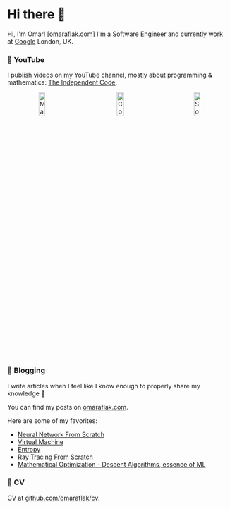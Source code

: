 # Hi there 👋

Hi, I'm Omar! [[omaraflak.com](https://omaraflak.com)] I'm a Software Engineer and currently work at [Google](https://googlethatforyou.com?q=google) London, UK.

### 🎥 YouTube

I publish videos on my YouTube channel, mostly about programming & mathematics: [The Independent Code](https://www.youtube.com/channel/UC1OLIHvAKBQy3o5LcbbxUSg).

<div align="center" style="display: flex; flex-direction: row;">
  <a href="https://youtu.be/pauPCy_s0Ok" title="Machine Learning Library From Scratch">
      <img width="30%" src="https://img.youtube.com/vi/pauPCy_s0Ok/maxresdefault.jpg" alt="Machine Learning Library From Scratch"/>
  </a>
  &emsp;
  <a href="https://youtu.be/Lakz2MoHy6o" title="Convolutional Neural Network From Scratch">
      <img width="30%" src="https://img.youtube.com/vi/Lakz2MoHy6o/maxresdefault.jpg" alt="Convolutional Neural Network From Scratch"/>
  </a>
  &emsp;
  <a href="https://youtu.be/AbLvJVwySEo" title="Softmax Layer From Scratch">
      <img width="30%" src="https://img.youtube.com/vi/AbLvJVwySEo/maxresdefault.jpg" alt="Softmax Layer Network From Scratch"/>
  </a>
</div>

### 📕 Blogging

I write articles when I feel like I know enough to properly share my knowledge 📖

You can find my posts on [omaraflak.com](https://omaraflak.com).

Here are some of my favorites:

* [Neural Network From Scratch](https://omaraflak.com/articles/neural-network)
* [Virtual Machine](https://omaraflak.com/articles/virtual-machine)
* [Entropy](https://omaraflak.com/articles/entropy)
* [Ray Tracing From Scratch](https://medium.com/swlh/ray-tracing-from-scratch-in-python-41670e6a96f9?source=friends_link&sk=4edf81600f5c0941aa58907bbfb2151d)
* [Mathematical Optimization - Descent Algorithms, essence of ML](https://towardsdatascience.com/optimization-descent-algorithms-bf595f069788?source=friends_link&sk=38fb43899a52495b0ca6560c02764712)

### 📎 CV

CV at [github.com/omaraflak/cv](https://github.com/OmarAflak/CV/blob/master/cv.pdf).
